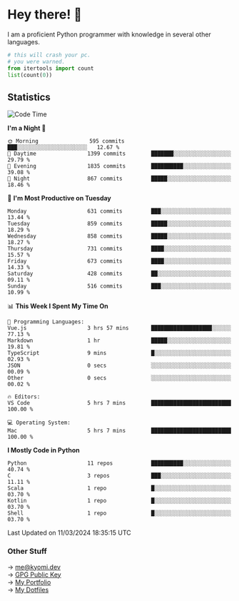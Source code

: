 # Hey there! 👋

I am a proficient Python programmer with knowledge in several other languages.

```py
# this will crash your pc.
# you were warned.
from itertools import count
list(count(0))
```

## Statistics
<!--START_SECTION:waka-->
![Code Time](http://img.shields.io/badge/Code%20Time-952%20hrs%2016%20mins-blue)

**I'm a Night 🦉** 

```text
🌞 Morning                595 commits         ███░░░░░░░░░░░░░░░░░░░░░░   12.67 % 
🌆 Daytime                1399 commits        ███████░░░░░░░░░░░░░░░░░░   29.79 % 
🌃 Evening                1835 commits        ██████████░░░░░░░░░░░░░░░   39.08 % 
🌙 Night                  867 commits         █████░░░░░░░░░░░░░░░░░░░░   18.46 % 
```
📅 **I'm Most Productive on Tuesday** 

```text
Monday                   631 commits         ███░░░░░░░░░░░░░░░░░░░░░░   13.44 % 
Tuesday                  859 commits         █████░░░░░░░░░░░░░░░░░░░░   18.29 % 
Wednesday                858 commits         █████░░░░░░░░░░░░░░░░░░░░   18.27 % 
Thursday                 731 commits         ████░░░░░░░░░░░░░░░░░░░░░   15.57 % 
Friday                   673 commits         ████░░░░░░░░░░░░░░░░░░░░░   14.33 % 
Saturday                 428 commits         ██░░░░░░░░░░░░░░░░░░░░░░░   09.11 % 
Sunday                   516 commits         ███░░░░░░░░░░░░░░░░░░░░░░   10.99 % 
```


📊 **This Week I Spent My Time On** 

```text
💬 Programming Languages: 
Vue.js                   3 hrs 57 mins       ███████████████████░░░░░░   77.13 % 
Markdown                 1 hr                █████░░░░░░░░░░░░░░░░░░░░   19.81 % 
TypeScript               9 mins              █░░░░░░░░░░░░░░░░░░░░░░░░   02.93 % 
JSON                     0 secs              ░░░░░░░░░░░░░░░░░░░░░░░░░   00.09 % 
Other                    0 secs              ░░░░░░░░░░░░░░░░░░░░░░░░░   00.02 % 

🔥 Editors: 
VS Code                  5 hrs 7 mins        █████████████████████████   100.00 % 

💻 Operating System: 
Mac                      5 hrs 7 mins        █████████████████████████   100.00 % 
```

**I Mostly Code in Python** 

```text
Python                   11 repos            ██████████░░░░░░░░░░░░░░░   40.74 % 
C                        3 repos             ███░░░░░░░░░░░░░░░░░░░░░░   11.11 % 
Scala                    1 repo              █░░░░░░░░░░░░░░░░░░░░░░░░   03.70 % 
Kotlin                   1 repo              █░░░░░░░░░░░░░░░░░░░░░░░░   03.70 % 
Shell                    1 repo              █░░░░░░░░░░░░░░░░░░░░░░░░   03.70 % 
```




 Last Updated on 11/03/2024 18:35:15 UTC
<!--END_SECTION:waka-->

### Other Stuff

→ [me@kyomi.dev](mailto:me@kyomi.dev)\
→ [GPG Public Key](https://github.com/bitterteriyaki.gpg)\
→ [My Portfolio](https://kyomi.dev)\
→ [My Dotfiles](https://github.com/bitterteriyaki/dotfiles)
